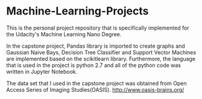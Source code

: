 # Machine-Learning-Projects

This is the personal project repository that is specifically implemented for the Udacity's Machine Learning Nano Degree.

In the capstone project, Pandas library is imported to create graphs and Gaussian Naive Bays, Decision Tree Classifier and Support Vector Machines are implemented based on the scikitlearn library. Furthermore, the language that is used in the project is  python 2.7 and all of the python code was written in Jupyter Notebook. 

The data set that I used in the capstone project was obtained from Open Access Series of Imaging Studies(OASIS).
http://www.oasis-brains.org/
